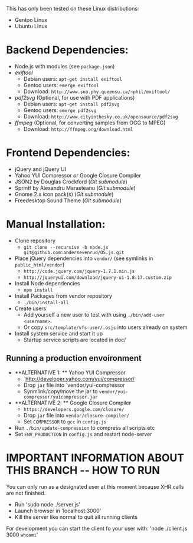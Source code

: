 This has only been tested on these Linux distributions:
* Gentoo Linux
* Ubuntu Linux

# Backend Dependencies:

* Node.js with modules (see `package.json`)
* _exiftool_
  - Debian users: `apt-get install exiftool`  
  - Gentoo users: `emerge exiftool`  
  - Download: `http://www.sno.phy.queensu.ca/~phil/exiftool/`  
* _pdf2svg_ (Optional, for use with PDF applications)  
  - Debian users: `apt-get install pdf2svg`  
  - Gentoo users: `emerge pdf2svg`  
  - Download: `http://www.cityinthesky.co.uk/opensource/pdf2svg`  
* _ffmpeg_ (Optional, for converting samples from OGG to MPEG)  
  - Download: `http://ffmpeg.org/download.html`

# Frontend Dependencies:
* jQuery and jQuery UI
* Yahoo YUI Compressor _or_ Google Closure Compiler
* JSON2 by Douglas Crockford (_Git submodule_)
* Sprintf by Alexandru Marasteanu (_Git submodule_)
* Gnome 2.x icon pack(s) (_Git submodule_)
* Freedesktop Sound Theme (_Git submodule_)

# Manual Installation:
* Clone repository
  - `git clone --recursive -b node.js git@github.com:andersevenrud/OS.js.git`
* Place jQuery dependencies into `vendor/` (see symlinks in `public_html/vendor`)
  - `http://code.jquery.com/jquery-1.7.1.min.js`
  - `http://jqueryui.com/download/jquery-ui-1.8.17.custom.zip`
* Install Node dependencies
  - `npm install`
* Install Packages from vendor repository
  - `./bin/install-all`
* Create users
  - Add yourself a new user to test with using `./bin/add-user <username>`.
  - Or copy `src/template/vfs-user/.osjs` into users already on system
* Install system service and start it up
  - Startup service scripts are located in doc/

## Running a production envoironment
* **ALTERNATIVE 1: ** Yahoo YUI Compressor
  - `http://developer.yahoo.com/yui/compressor/
  - Drop `jar` file into `vendor/yui-compressor
  - Synmlink/copy/move the jar to `vendor/yui-compressor/yuicompressor.jar`
* **ALTERNATIVE 2: ** Google Closure Compiler
  - `https://developers.google.com/closure/`
  - Drop `jar` file into `vendor/closure-compiler/`
  - Set `COMPRESSOR` to `gcc` in `config.js`
* Run `./bin/update-compression` to compress all scripts etc
* Set `ENV_PRODUCTION` in `config.js` and restart node-server

# IMPORTANT INFORMATION ABOUT THIS BRANCH -- HOW TO RUN

You can only run as a designated user at this moment because XHR calls
are not finished.

* Run 'sudo node ./server.js'
* Launch browser in 'localhost:3000'
* Kill the server like normal to quit all running clients

For development you can start the client fo your user with:
'node ./client.js 3000 `whoami`'
